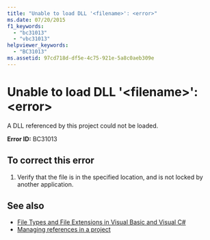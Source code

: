 ```yaml
---
title: "Unable to load DLL '<filename>': <error>"
ms.date: 07/20/2015
f1_keywords: 
  - "bc31013"
  - "vbc31013"
helpviewer_keywords: 
  - "BC31013"
ms.assetid: 97cd718d-df5e-4c75-921e-5a8c0aeb309e
---
```

# Unable to load DLL '\<filename>': \<error>
A DLL referenced by this project could not be loaded.  
  
 **Error ID:** BC31013  
  
## To correct this error  
  
1. Verify that the file is in the specified location, and is not locked by another application.  
  
## See also

- [File Types and File Extensions in Visual Basic and Visual C#](/previous-versions/visualstudio/visual-studio-2010/8k0zafxb(v=vs.100))
- [Managing references in a project](/visualstudio/ide/managing-references-in-a-project)
